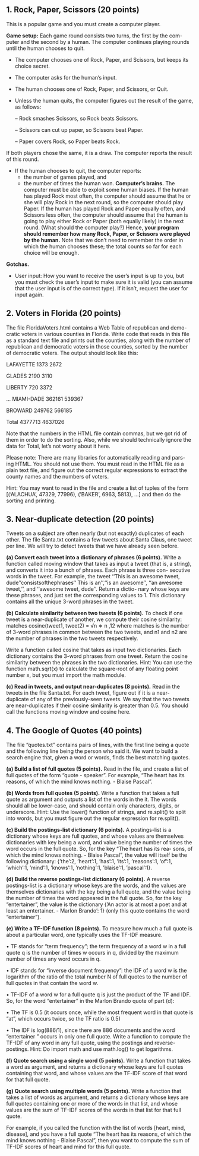## 1. Rock, Paper, Scissors (20 points)

This is a popular game and you must create a computer player.

**Game setup:** Each game round consists two turns, the first by the com- puter and the second by a human. The computer continues playing rounds until the human chooses to quit.
- The computer chooses one of Rock, Paper, and Scissors, but keeps its choice secret.
- The computer asks for the human’s input.
- The human chooses one of Rock, Paper, and Scissors, or Quit.
- Unless the human quits, the computer figures out the result of the game, as follows:

  – Rock smashes Scissors, so Rock beats Scissors.
  
  – Scissors can cut up paper, so Scissors beat Paper. 
  
  – Paper covers Rock, so Paper beats Rock.

If both players chose the same, it is a draw. The computer reports the result of this round.

- If the human chooses to quit, the computer reports: 
   - the number of games played, and
   - the number of times the human won.
**Computer’s brains.** The computer must be able to exploit some human biases. If the human has played Rock most often, the computer should assume that he or she will play Rock in the next round, so the computer should play Paper. If the human has played Rock and Paper equally often, and Scissors less often, the computer should assume that the human is going to play either Rock or Paper (both equally likely) in the next round. (What should the computer play?)
Hence, **your program should remember how many Rock, Paper, or Scissors were played by the human.** Note that we don’t need to remember the order in which the human chooses these; the total counts so far for each choice will be enough.

**Gotchas.**

- User input: How you want to receive the user’s input is up to you, but you must check the user’s input to make sure it is valid (you can assume that the user input is of the correct type). If it isn’t, request the user for input again.


## 2. Voters in Florida (20 points)

The file FloridaVoters.html contains a Web Table of republican and demo- cratic voters in various counties in Florida. Write code that reads in this file as a standard text file and prints out the counties, along with the number of republican and democratic voters in those counties, sorted by the number of democratic voters. The output should look like this:

LAFAYETTE 1373 2672

GLADES 2190 3110

LIBERTY 720 3372

...
MIAMI-DADE 362161 539367

BROWARD 249762 566185

Total 4377713 4637026

Note that the numbers in the HTML file contain commas, but we got rid of them in order to do the sorting. Also, while we should technically ignore the data for Total, let’s not worry about it here.

Please note: There are many libraries for automatically reading and pars- ing HTML. You should not use them. You must read in the HTML file as a plain text file, and figure out the correct regular expressions to extract the county names and the numbers of voters.

Hint: You may want to read in the file and create a list of tuples of the form [(’ALACHUA’, 47329, 77996), (’BAKER’, 6963, 5813), ...] and then do the sorting and printing.


## 3. Near-duplicate detection (20 points)

Tweets on a subject are often nearly (but not exactly) duplicates of each other. The file Santa.txt contains a few tweets about Santa Claus, one tweet per line. We will try to detect tweets that we have already seen before.

**(a) Convert each tweet into a dictionary of phrases (6 points).**
Write a function called moving window that takes as input a tweet (that is, a string), and converts it into a bunch of phrases. Each phrase is three con- secutive words in the tweet. For example, the tweet ‘‘This is an awesome tweet, dude’’consistsofthephrases‘‘ This is an’’,‘‘is an awesome’’, ‘‘an awesome tweet,’’, and ‘‘awesome tweet, dude’’. Return a dictio- nary whose keys are these phrases, and just set the corresponding values to 1. This dictionary contains all the unique 3-word phrases in the tweet.

**(b) Calculate similarity between two tweets (6 points).** To check if one tweet is a near-duplicate of another, we compute their cosine similarity:
matches cosine(tweet1, tweet2) = √n ∗ n ,12 where matches is the number of 3-word phrases in common between the two tweets, and n1 and n2 are the number of phrases in the two tweets respectively.

Write a function called cosine that takes as input two dictionaries. Each dictionary contains the 3-word phrases from one tweet. Return the cosine similarity between the phrases in the two dictionaries.
Hint: You can use the function math.sqrt(x) to calculate the square-root of any floating point number x, but you must import the math module.

**(c) Read in tweets, and output near-duplicates (8 points).** Read in the tweets in the file Santa.txt. For each tweet, figure out if it is a near- duplicate of any of the previously-seen tweets. We say that the two tweets are near-duplicates if their cosine similarity is greater than 0.5.
You should call the functions moving window and cosine here. 


## 4. The Google of Quotes (40 points)
The file “quotes.txt” contains pairs of lines, with the first line being a quote and the following line being the person who said it. We want to build a search engine that, given a word or words, finds the best matching quotes.

**(a) Build a list of full quotes (5 points).** Read in the file, and create a list of full quotes of the form “quote - speaker”. For example, “The heart has its reasons, of which the mind knows nothing. - Blaise Pascal”.

**(b) Words from full quotes (5 points).** Write a function that takes a full quote as argument and outputs a list of the words in the it. The words should all be lower-case, and should contain only characters, digits, or underscore.
Hint: Use the lower() function of strings, and re.split() to split into words, but you must figure out the regular expression for re.split().

**(c) Build the postings-list dictionary (6 points).** A postings-list is a dictionary whose keys are full quotes, and whose values are themselves dictionaries with key being a word, and value being the number of times the word occurs in the full quote. So, for the key “The heart has its rea- sons, of which the mind knows nothing. - Blaise Pascal”, the value will itself be the following dictionary: {’the’:2, ’heart’:1, ’has’:1, ’its’:1, ’reasons’:1, ’of’:1, ’which’:1, ’mind’:1, ’knows’:1, ’nothing’:1, ’blaise’:1, ’pascal’:1}.

**(d) Build the reverse postings-list dictionary (6 points).** A reverse postings-list is a dictionary whose keys are the words, and the values are themselves dictionaries with the key being a full quote, and the value being the number of times the word appeared in the full quote. So, for the key “entertainer”, the value is the dictionary {’An actor is at most a poet and at least an entertainer. - Marlon Brando’: 1} (only this quote contains the word “entertainer”).

**(e) Write a TF-IDF function (8 points).** To measure how much a full quote is about a particular word, one typically uses the TF-IDF measure.

• TF stands for “term frequency”; the term frequency of a word w in a full quote q is the number of times w occurs in q, divided by the maximum number of times any word occurs in q.

• IDF stands for “inverse document frequency”: the IDF of a word w is the logarithm of the ratio of the total number N of full quotes to the number of full quotes in that contain the word w.

• TF-IDF of a word w for a full quote q is just the product of the TF and IDF. So, for the word “entertainer” in the Marlon Brando quote of part (d):

• The TF is 0.5 (it occurs once, while the most frequent word in that quote is “at”, which occurs twice, so the TF ratio is 0.5)

• The IDF is log(886/1), since there are 886 documents and the word “entertainer ” occurs in only one full quote.
Write a function to compute the TF-IDF of any word in any full quote, using the postings and reverse-postings. Hint: Do import math and use math.log() to get logarithms.

**(f) Quote search using a single word (5 points).** Write a function that takes a word as argument, and returns a dictionary whose keys are full quotes containing that word, and whose values are the TF-IDF score of that word for that full quote.

**(g) Quote search using multiple words (5 points).** Write a function that takes a list of words as argument, and returns a dictionary whose keys are full quotes containing one or more of the words in that list, and whose values are the sum of TF-IDF scores of the words in that list for that full quote.

For example, if you called the function with the list of words [heart, mind, disease], and you have a full quote “The heart has its reasons, of which the mind knows nothing - Blaise Pascal”, then you want to compute the sum of TF-IDF scores of heart and mind for this full quote.
